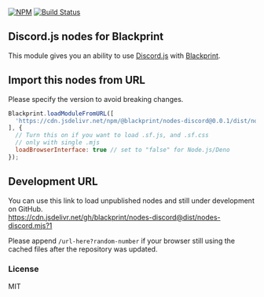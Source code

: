 [![NPM](https://img.shields.io/npm/v/@blackprint/nodes-discord.svg)](https://www.npmjs.com/package/@blackprint/nodes-discord)
[![Build Status](https://github.com/blackprint/template-js/actions/workflows/build.yml/badge.svg?branch=main)](https://github.com/blackprint/template-js/actions/workflows/build.yml)

## Discord.js nodes for Blackprint
This module gives you an ability to use [Discord.js](https://discord.js.org/) with [Blackprint](https://github.com/Blackprint/Blackprint).

## Import this nodes from URL
Please specify the version to avoid breaking changes.

```js
Blackprint.loadModuleFromURL([
  'https://cdn.jsdelivr.net/npm/@blackprint/nodes-discord@0.0.1/dist/nodes-discord.mjs'
], {
  // Turn this on if you want to load .sf.js, and .sf.css
  // only with single .mjs
  loadBrowserInterface: true // set to "false" for Node.js/Deno
});
```

## Development URL
You can use this link to load unpublished nodes and still under development on GitHub.<br>
https://cdn.jsdelivr.net/gh/blackprint/nodes-discord@dist/nodes-discord.mjs?1

Please append `/url-here?random-number` if your browser still using the cached files after the repository was updated.

### License
MIT